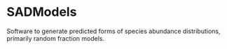 SADModels
=========

Software to generate predicted forms of species abundance distributions, primarily random fraction models.  
